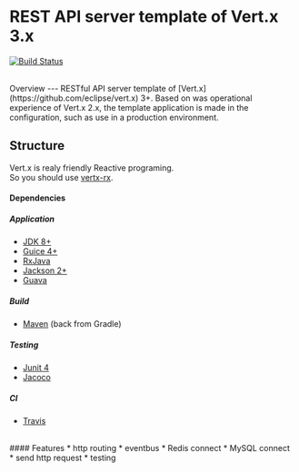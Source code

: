 REST API server template of Vert.x 3.x
===========

[![Build Status](https://travis-ci.org/takecy/vertx3-api-server.svg)](https://travis-ci.org/takecy/vertx3-api-server)


<br/>
Overview
---
RESTful API server template of [Vert.x](https://github.com/eclipse/vert.x) 3+.  
Based on was operational experience of Vert.x 2.x, the template application is made in the configuration, such as use in a production environment.  

<br/>

Structure
---
Vert.x is realy friendly Reactive programing.  
So you should use [vertx-rx](https://github.com/vert-x3/vertx-rx).

#### Dependencies
##### Application
* [JDK 8+](http://www.oracle.com/technetwork/java/javase/downloads/jdk8-downloads-2133151.html)
* [Guice 4+](https://github.com/google/guice)
* [RxJava](https://github.com/ReactiveX/RxJava)
* [Jackson 2+](https://github.com/FasterXML/jackson)
* [Guava](https://github.com/google/guava)

##### Build
* [Maven](https://maven.apache.org/) (back from Gradle)

##### Testing
* [Junit 4](https://github.com/junit-team/junit)
* [Jacoco](https://github.com/jacoco/jacoco)

##### CI
* [Travis](https://travis-ci.org/)

<br/>
#### Features
* http routing
* eventbus
* Redis connect
* MySQL connect
* send http request
* testing
